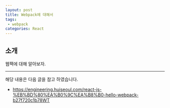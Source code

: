 ```yaml
---
layout: post
title: Webpack에 대해서 
tags:
 - webpack
categories: React
---
```


## 소개
웹팩에 대해 알아보자.



----
해당 내용은 다음 글을 참고 하였습니다.
- https://engineering.huiseoul.com/react-js-%EB%BD%80%EA%B0%9C%EA%B8%B0-hello-webpack-b27f720c1b78WT